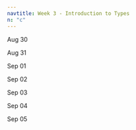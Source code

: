 ```yaml
---
navtitle: Week 3 - Introduction to Types
n: "c"
---
```


Aug 30

Aug 31

Sep 01

Sep 02

Sep 03

Sep 04

Sep 05


